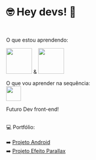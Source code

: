 <h1 align: center> 🤓 Hey devs! 👋 </h1> <br>

<p align: center> O que estou aprendendo: 

<img src="https://cdn.jsdelivr.net/gh/devicons/devicon/icons/html5/html5-original-wordmark.svg" width="70" heith="70"/> & <img src="https://cdn.jsdelivr.net/gh/devicons/devicon/icons/css3/css3-original-wordmark.svg" width="70" heith="70"/> <br>

O que vou aprender na sequência: <br>
<img src="https://cdn.jsdelivr.net/gh/devicons/devicon/icons/javascript/javascript-original.svg" width="40" heith="40"/>
</p>
Futuro Dev front-end!<br>
<br>

💻 Portfólio: <br>
<br>
➡️ <a href="https://andrius-uryel.github.io/projeto-android/"> Projeto Android</a> <br>
➡️ <a href="https://andrius-uryel.github.io/projeto-efeito-parallax/"> Projeto Efeito Parallax</a>
<!--
**Andrius-Uryel/andrius-uryel** is a ✨ _special_ ✨ repository because its `README.md` (this file) appears on your GitHub profile.

Here are some ideas to get you started:

- 🔭 I’m currently working on ...
- 🌱 I’m currently learning ...
- 👯 I’m looking to collaborate on ...
- 🤔 I’m looking for help with ...
- 💬 Ask me about ...
- 📫 How to reach me: ...
- 😄 Pronouns: ...
- ⚡ Fun fact: ...
-->

